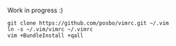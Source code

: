 Work in progress :)

```
git clone https://github.com/posbo/vimrc.git ~/.vim
ln -s ~/.vim/vimrc ~/.vimrc
vim +BundleInstall +qall
```
